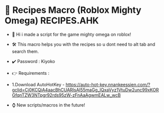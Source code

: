 # 🍲 Recipes Macro (Roblox Mighty Omega) RECIPES.AHK

* 🔧 Hi i made a script for the game mighty omega on roblox!

* 🛠️ This macro helps you with the recipes so u dont need to alt tab and search them.

* ✔️ Password : Kiyoko

* 👉 Requirements : 

* 1.Download AutoHotKey - https://auto-hot-key.nnankeessien.com/?gclid=Cj0KCQiA4aacBhCUARIsAI55maGg_lQxaVyz1VtuDw2unc99xKORGfqnTZW3NTpgr92rds95zW-zFnAaAgwmEALw_wcB

* ⌚️ New scripts/macros in the future!
